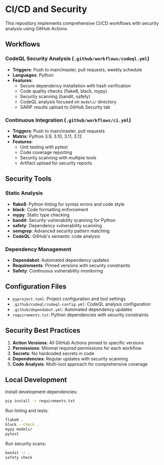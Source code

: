 # CI/CD and Security

This repository implements comprehensive CI/CD workflows with security analysis using GitHub Actions.

## Workflows

### CodeQL Security Analysis (`.github/workflows/codeql.yml`)
- **Triggers**: Push to main/master, pull requests, weekly schedule
- **Languages**: Python
- **Features**:
  - Secure dependency installation with hash verification
  - Code quality checks (flake8, black, mypy)
  - Security scanning (bandit, safety)
  - CodeQL analysis focused on `models/` directory
  - SARIF results upload to GitHub Security tab

### Continuous Integration (`.github/workflows/ci.yml`)
- **Triggers**: Push to main/master, pull requests
- **Matrix**: Python 3.9, 3.10, 3.11, 3.12
- **Features**:
  - Unit testing with pytest
  - Code coverage reporting
  - Security scanning with multiple tools
  - Artifact upload for security reports

## Security Tools

### Static Analysis
- **flake8**: Python linting for syntax errors and code style
- **black**: Code formatting enforcement
- **mypy**: Static type checking
- **bandit**: Security vulnerability scanning for Python
- **safety**: Dependency vulnerability scanning
- **semgrep**: Advanced security pattern matching
- **CodeQL**: GitHub's semantic code analysis

### Dependency Management
- **Dependabot**: Automated dependency updates
- **Requirements**: Pinned versions with security constraints
- **Safety**: Continuous vulnerability monitoring

## Configuration Files

- `pyproject.toml`: Project configuration and tool settings
- `.github/codeql/codeql-config.yml`: CodeQL analysis configuration
- `.github/dependabot.yml`: Automated dependency updates
- `requirements.txt`: Python dependencies with security constraints

## Security Best Practices

1. **Action Versions**: All GitHub Actions pinned to specific versions
2. **Permissions**: Minimal required permissions for each workflow
3. **Secrets**: No hardcoded secrets in code
4. **Dependencies**: Regular updates with security scanning
5. **Code Analysis**: Multi-tool approach for comprehensive coverage

## Local Development

Install development dependencies:
```bash
pip install -r requirements.txt
```

Run linting and tests:
```bash
flake8 .
black --check .
mypy models/
pytest
```

Run security scans:
```bash
bandit -r .
safety check
```